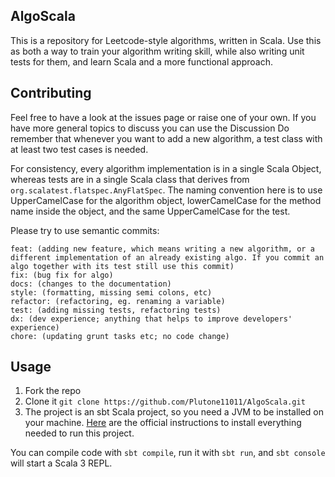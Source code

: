 ## AlgoScala

This is a repository for Leetcode-style algorithms, written in Scala. Use this as both a way to train your algorithm writing skill, while also writing unit tests for them, and learn Scala and a more functional approach.

## Contributing

Feel free to have a look at the issues page or raise one of your own. If you have more general topics to discuss you can use the Discussion Do remember that whenever you want to add a new algorithm, a test class with at least two test cases is needed. 

For consistency, every algorithm implementation is in a single Scala Object, whereas tests are in a single Scala class that derives from `org.scalatest.flatspec.AnyFlatSpec`. The naming convention here is to use UpperCamelCase for the algorithm object, lowerCamelCase for the method name inside the object, and the same UpperCamelCase for the test.

Please try to use semantic commits:

```
feat: (adding new feature, which means writing a new algorithm, or a different implementation of an already existing algo. If you commit an algo together with its test still use this commit)
fix: (bug fix for algo)
docs: (changes to the documentation)
style: (formatting, missing semi colons, etc)
refactor: (refactoring, eg. renaming a variable)
test: (adding missing tests, refactoring tests)
dx: (dev experience; anything that helps to improve developers' experience)
chore: (updating grunt tasks etc; no code change)
```

## Usage

1. Fork the repo
2. Clone it ```git clone https://github.com/Plutone11011/AlgoScala.git```
3. The project is an sbt Scala project, so you need a JVM to be installed on your machine. [Here](https://docs.scala-lang.org/getting-started/index.html) are the official instructions to install everything needed to run this project.


You can compile code with `sbt compile`, run it with `sbt run`, and `sbt console` will start a Scala 3 REPL.

